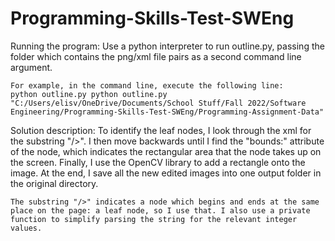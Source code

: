 # Programming-Skills-Test-SWEng

Running the program:
    Use a python interpreter to run outline.py, passing the folder which contains the png/xml file pairs as a second command line argument.

    For example, in the command line, execute the following line:
    python outline.py python outline.py "C:/Users/elisv/OneDrive/Documents/School Stuff/Fall 2022/Software Engineering/Programming-Skills-Test-SWEng/Programming-Assignment-Data"

Solution description:
    To identify the leaf nodes, I look through the xml for the substring "/>". I then move backwards until I find the "bounds:" attribute of the node, which indicates the rectangular area that the node takes up on the screen. Finally, I use the OpenCV library to add a rectangle onto the image. At the end, I save all the new edited images into one output folder in the original directory.

    The substring "/>" indicates a node which begins and ends at the same place on the page: a leaf node, so I use that. I also use a private function to simplify parsing the string for the relevant integer values. 
